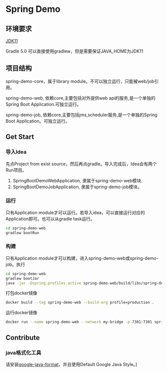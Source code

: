 # Spring Demo

## 环境要求

[JDK11](https://www.oracle.com/technetwork/java/javase/downloads/jdk11-downloads-5066655.html)

Gradle 5.0 可以直接使用gradlew，但是需要保证JAVA_HOME为JDK11

## 项目结构

spring-demo-core，属于library module。不可以独立运行，只能被web/job引用。

spring-demo-web, 依赖core,主要包括对外提供web api的服务,是一个单独的Spring Boot Application.可独立运行。

spring-demo-job, 依赖core,主要包括jms,scheduler服务,是一个单独的Spring Boot Application。可独立运行。

## Get Start

### 导入Idea

先点Project from exist source，然后再点gradle。导入完成后，Idea会有两个Run项目。

1. SpringBootDemoWebApplication, 隶属于spring-demo-web模块. 
2. SpringBootDemoJobApplication, 隶属于spring-demo-job模块。

### 运行

只有Application module才可以运行。若导入idea，可以直接运行对应的Application即可。也可以从gradle task运行。

```bash
cd spring-demo-web
gradlew bootRun
```

### 构建

只有Application module才可以构建，进入spring-demo-web或spring-demo-job。执行

```bash
cd spring-demo-web
gradlew bootJar
java -jar -Dspring.profiles.active spring-demo-web/build/libs/spring-demo-web.jar
```

打包docker镜像
```bash
docker build --tag spring-demo-web --build-arg profile=production .
```

运行docker镜像

```bash
docker run --name spring-demo-web --network my-bridge -p 7301:7301 spring-demo-web
```

## Contribute

### java格式化工具

请安装[google-java-format](https://plugins.jetbrains.com/plugin/8527-google-java-format)，并且使用Default Google Java Style。]

